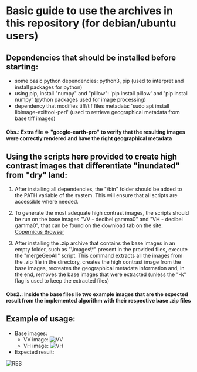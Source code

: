 
# Basic guide to use the archives in this repository (for debian/ubuntu users)

## Dependencies that should be installed before starting:

- some basic python dependencies: python3, pip (used to interpret and install packages for python)
- using pip, install "numpy" and "pillow": 'pip install pillow' and 'pip install numpy' (python packages used for image processing)
- dependency that modifies tiff/tif files metadata: 'sudo apt install libimage-exiftool-perl' (used to retrieve geographical metadata from base tiff images) 

#### Obs.: Extra file => "google-earth-pro" to verify that the resulting images were correctly rendered and have the right geographical metadata

## Using the scripts here provided to create high contrast images that differentiate "inundated" from "dry" land: 

1. After installing all dependencies, the "\bin" folder should be added to the PATH variable of the system. This will ensure that all scripts are accessible where needed.

2. To generate the most adequate high contrast images, the scripts should be run on the base images "VV - decibel gamma0" and "VH - decibel gamma0", that can be found on the download tab on the site: [Copernicus Browser](https://browser.dataspace.copernicus.eu) 

3. After installing the .zip archive that contains the base images in an empty folder, such as "\images\\*" present in the provided files, execute the "mergeGeoAll" script. This command extracts all the images from the .zip file in the directory, creates the high contrast image from the base images, recreates the geographical metadata information and, in the end, removes the base images that were extracted (unless the "-k" flag is used to keep the extracted files) 

#### Obs2.: Inside the base files lie two example images that are the expected result from the implemented algorithm with their respective base .zip files 

## Example of usage:
- Base images:
    - VV image: ![VV](https://github.com/Gabriel-estima/HighContrastTiffForBodiesOfWater/assets/117593727/bf001c9c-b8cb-44eb-92cb-96ace31912d6)
    - VH image: ![VH](https://github.com/Gabriel-estima/HighContrastTiffForBodiesOfWater/assets/117593727/0a6e3c8c-2cf8-499c-b371-5e10800d4b89)
- Expected result:

![RES](https://github.com/Gabriel-estima/HighContrastTiffForBodiesOfWater/assets/117593727/87ef56a0-4f00-42bd-8796-31ecee66b53c)



